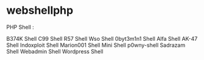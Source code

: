 # webshellphp

PHP Shell :

 B374K Shell
 C99 Shell
 R57 Shell
 Wso Shell
 0byt3m1n1 Shell
 Alfa Shell
 AK-47 Shell
 Indoxploit Shell
 Marion001 Shell
 Mini Shell
 p0wny-shell
 Sadrazam Shell
 Webadmin Shell
 Wordpress Shell

